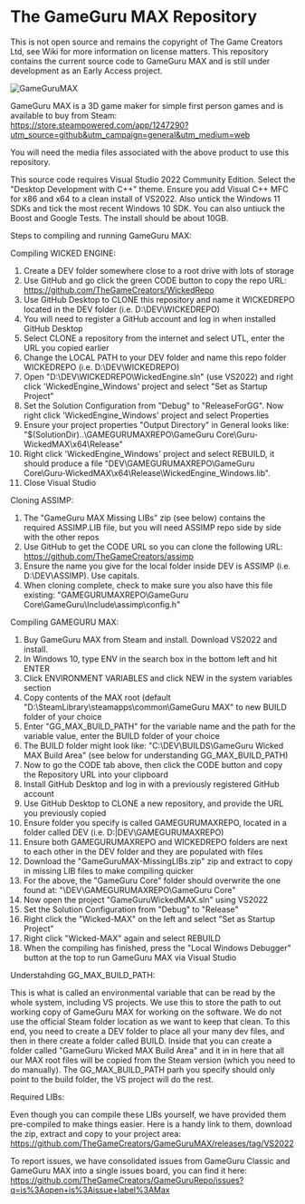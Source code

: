 # The GameGuru MAX Repository

This is not open source and remains the copyright of The Game Creators Ltd, see Wiki for more information on license matters. This repository contains the current source code to GameGuru MAX and is still under development as an Early Access project.

![GameGuruMAX](https://fstore.thegamecreators.com/VRQuest/TGCMisc/GitHubMAXREPO.jpg)

GameGuru MAX is a 3D game maker for simple first person games and is available to buy from Steam: https://store.steampowered.com/app/1247290?utm_source=github&utm_campaign=general&utm_medium=web

You will need the media files associated with the above product to use this repository.

This source code requires Visual Studio 2022 Community Edition. Select the "Desktop Development with C++" theme. Ensure you add Visual C++ MFC for x86 and x64 to a clean install of VS2022. Also untick the Windows 11 SDKs and tick the most recent Windows 10 SDK. You can also untiuck the Boost and Google Tests. The install should be about 10GB.

Steps to compiling and running GameGuru MAX:

Compiling WICKED ENGINE:

1. Create a DEV folder somewhere close to a root drive with lots of storage
2. Use GitHub and go click the green CODE button to copy the repo URL: https://github.com/TheGameCreators/WickedRepo
3. Use GitHub Desktop to CLONE this repository and name it WICKEDREPO located in the DEV folder (i.e. D:\DEV\WICKEDREPO)
4. You will need to register a GitHub account and log in when installed GitHub Desktop
5. Select CLONE a repository from the internet and select UTL, enter the URL you copied earlier
6. Change the LOCAL PATH to your DEV folder and name this repo folder WICKEDREPO (i.e. D:\DEV\WICKEDREPO)
7. Open "D:\DEV\WICKEDREPO\WickedEngine.sln" (use VS2022) and right click 'WickedEngine_Windows' project and select "Set as Startup Project" 
8. Set the Solution Configuration from "Debug" to "ReleaseForGG". Now right click 'WickedEngine_Windows' project and select Properties
9. Ensure your project properties "Output Directory" in General looks like: "$(SolutionDir)..\GAMEGURUMAXREPO\GameGuru Core\Guru-WickedMAX\x64\Release\"
10. Right click 'WickedEngine_Windows' project and select REBUILD, it should produce a file "DEV\GAMEGURUMAXREPO\GameGuru Core\Guru-WickedMAX\x64\Release\WickedEngine_Windows.lib".
11. Close Visual Studio

Cloning ASSIMP:

1. The "GameGuru MAX Missing LIBs" zip (see below) contains the required ASSIMP.LIB file, but you will need ASSIMP repo side by side with the other repos
2. Use GitHub to get the CODE URL so you can clone the following URL: https://github.com/TheGameCreators/assimp
3. Ensure the name you give for the local folder inside DEV is ASSIMP (i.e. D:\DEV\ASSIMP). Use capitals.
4. When cloning complete, check to make sure you also have this file existing: "GAMEGURUMAXREPO\GameGuru Core\GameGuru\Include\assimp\config.h"

Compiling GAMEGURU MAX:

1. Buy GameGuru MAX from Steam and install. Download VS2022 and install.
2. In Windows 10, type ENV in the search box in the bottom left and hit ENTER
3. Click ENVIRONMENT VARIABLES and click NEW in the system variables section
4. Copy contents of the MAX root (default "D:\SteamLibrary\steamapps\common\GameGuru MAX" to new BUILD folder of your choice
5. Enter "GG_MAX_BUILD_PATH" for the variable name and the path for the variable value, enter the BUILD folder of your choice
6. The BUILD folder might look like: "C:\DEV\BUILDS\GameGuru Wicked MAX Build Area\" (see below for understanding GG_MAX_BUILD_PATH)
7. Now to go the CODE tab above, then click the CODE button and copy the Repository URL into your clipboard
8. Install GitHub Desktop and log in with a previously registered GitHub account
9. Use GitHub Desktop to CLONE a new repository, and provide the URL you previously copied
10. Ensure folder you specify is called GAMEGURUMAXREPO, located in a folder called DEV (i.e. D:|DEV\GAMEGURUMAXREPO)
11. Ensure both GAMEGURUMAXREPO and WICKEDREPO folders are next to each other in the DEV folder and they are populated with files
12. Download the "GameGuruMAX-MissingLIBs.zip" zip and extract to copy in missing LIB files to make compiling quicker
13. For the above, the "GameGuru Core" folder should overwrite the one found at: "\DEV\GAMEGURUMAXREPO\GameGuru Core"
14. Now open the project "GameGuruWickedMAX.sln" using VS2022
15. Set the Solution Configuration from "Debug" to "Release"
16. Right click the "Wicked-MAX" on the left and select "Set as Startup Project"
17. Right click "Wicked-MAX" again and select REBUILD
18. When the compiling has finished, press the "Local Windows Debugger" button at the top to run GameGuru MAX via Visual Studio


Understahding GG_MAX_BUILD_PATH:

This is what is called an environmental variable that can be read by the whole system, including VS projects. We use this to store the path to out working copy of GameGuru MAX for working on the software. We do not use the official Steam folder location as we want to keep that clean. To this end, you need to create a DEV folder to place all your many dev files, and then in there create a folder called BUILD. Inside that you can create a folder called "GameGuru Wicked MAX Build Area" and it in in here that all our MAX root files will be copied from the Steam version (which you need to do manually). The GG_MAX_BUILD_PATH parh you specify should only point to the build folder, the VS project will do the rest.

Required LIBs:

Even though you can compile these LIBs yourself, we have provided them pre-compiled to make things easier. Here is a handy link to them, download the zip, extract and copy to your project area: https://github.com/TheGameCreators/GameGuruMAX/releases/tag/VS2022

To report issues, we have consolidated issues from GameGuru Classic and GameGuru MAX into a single issues board, you can find it here: https://github.com/TheGameCreators/GameGuruRepo/issues?q=is%3Aopen+is%3Aissue+label%3AMax
